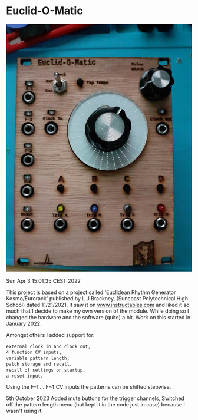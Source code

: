 # Euclid-O-Matic

![Euclid-O-Matic Euclidean Sequencer](20230228_205908_Euclid-O-Matic_v0.1.jpg)

Sun Apr  3 15:01:35 CEST 2022

This project is based on a project called 'Euclidean Rhythm Generator Kosmo/Eurorack' 
published by L J Brackney, (Suncoast Polytechnical High School)
dated 11/21/2021. It saw it on www.instructables.com and liked it so much that I decide to make my own version of the module.
While doing so I changed the hardware and the software (quite) a bit. Work on this started
in January 2022.

Amongst others I added support for:

    external clock in and clock out,
    4 function CV inputs,
    variable pattern length,
    patch storage and recall,
    recall of settings on startup,
    a reset input.

Using the F-1 … F-4 CV inputs the patterns can be shifted stepwise.

5th October 2023
Added mute buttons for the trigger channels, 
Switched off the pattern length menu (but kept it in the code
just in case) because I wasn't using it.
